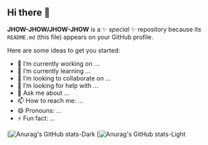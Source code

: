 ## Hi there 👋

**JHOW-JHOW/JHOW-JHOW** is a ✨ _special_ ✨ repository because its `README.md` (this file) appears on your GitHub profile.

Here are some ideas to get you started:

- 🔭 I’m currently working on ...
- 🌱 I’m currently learning ...
- 👯 I’m looking to collaborate on ...
- 🤔 I’m looking for help with ...
- 💬 Ask me about ...
- 📫 How to reach me: ...
- 😄 Pronouns: ...
- ⚡ Fun fact: ...

[![Anurag's GitHub stats-Dark](https://github-readme-stats.vercel.app/api?JHOW-JHOW=anuraghazra&show_icons=true&theme=dark#gh-dark-mode-only)
[![Anurag's GitHub stats-Light](https://github-readme-stats.vercel.app/api?JHOW-JHOW=anuraghazra&show_icons=true&theme=default#gh-light-mode-only)
